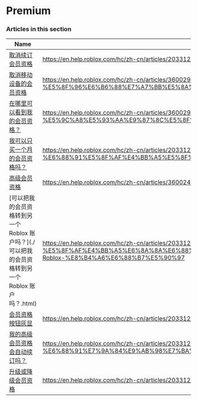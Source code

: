 # Premium  
### Articles in this section
Name|URL
-|-
[取消续订会员资格](./取消续订会员资格.html) |https://en.help.roblox.com/hc/zh-cn/articles/203312540-%E5%8F%96%E6%B6%88%E7%BB%AD%E8%AE%A2%E4%BC%9A%E5%91%98%E8%B5%84%E6%A0%BC
[取消移动设备的会员资格](./取消移动设备的会员资格.html) |https://en.help.roblox.com/hc/zh-cn/articles/360029312472-%E5%8F%96%E6%B6%88%E7%A7%BB%E5%8A%A8%E8%AE%BE%E5%A4%87%E7%9A%84%E4%BC%9A%E5%91%98%E8%B5%84%E6%A0%BC
[在哪里可以看到我的会员资格？](./在哪里可以看到我的会员资格？.html) |https://en.help.roblox.com/hc/zh-cn/articles/360029482412-%E5%9C%A8%E5%93%AA%E9%87%8C%E5%8F%AF%E4%BB%A5%E7%9C%8B%E5%88%B0%E6%88%91%E7%9A%84%E4%BC%9A%E5%91%98%E8%B5%84%E6%A0%BC
[我可以只买一个月的会员资格吗？](./我可以只买一个月的会员资格吗？.html) |https://en.help.roblox.com/hc/zh-cn/articles/203312780-%E6%88%91%E5%8F%AF%E4%BB%A5%E5%8F%AA%E4%B9%B0%E4%B8%80%E4%B8%AA%E6%9C%88%E7%9A%84%E4%BC%9A%E5%91%98%E8%B5%84%E6%A0%BC%E5%90%97
[高级会员资格](./高级会员资格.html) |https://en.help.roblox.com/hc/zh-cn/articles/360024256251-%E9%AB%98%E7%BA%A7%E4%BC%9A%E5%91%98%E8%B5%84%E6%A0%BC
[可以把我的会员资格转到另一个 Roblox 账户吗？](./可以把我的会员资格转到另一个 Roblox 账户吗？.html) |https://en.help.roblox.com/hc/zh-cn/articles/203312640-%E5%8F%AF%E4%BB%A5%E6%8A%8A%E6%88%91%E7%9A%84%E4%BC%9A%E5%91%98%E8%B5%84%E6%A0%BC%E8%BD%AC%E5%88%B0%E5%8F%A6%E4%B8%80%E4%B8%AA-Roblox-%E8%B4%A6%E6%88%B7%E5%90%97
[会员资格按钮灰显](./会员资格按钮灰显.html) |https://en.help.roblox.com/hc/zh-cn/articles/203312690-%E4%BC%9A%E5%91%98%E8%B5%84%E6%A0%BC%E6%8C%89%E9%92%AE%E7%81%B0%E6%98%BE
[我的高级会员资格会自动续订吗？](./我的高级会员资格会自动续订吗？.html) |https://en.help.roblox.com/hc/zh-cn/articles/203312630-%E6%88%91%E7%9A%84%E9%AB%98%E7%BA%A7%E4%BC%9A%E5%91%98%E8%B5%84%E6%A0%BC%E4%BC%9A%E8%87%AA%E5%8A%A8%E7%BB%AD%E8%AE%A2%E5%90%97
[升级或降级会员资格](./升级或降级会员资格.html) |https://en.help.roblox.com/hc/zh-cn/articles/203312750-%E5%8D%87%E7%BA%A7%E6%88%96%E9%99%8D%E7%BA%A7%E4%BC%9A%E5%91%98%E8%B5%84%E6%A0%BC